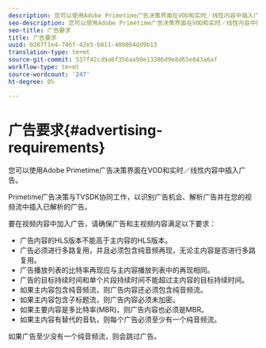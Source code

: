 ```yaml
---
description: 您可以使用Adobe Primetime广告决策界面在VOD和实时／线性内容中插入广告。
seo-description: 您可以使用Adobe Primetime广告决策界面在VOD和实时／线性内容中插入广告。
seo-title: 广告要求
title: 广告要求
uuid: 0287f1e4-746f-42e5-b811-409064dd9b13
translation-type: tm+mt
source-git-commit: 557f42cd9a6f356aa99e13386d9e8d65e043a6af
workflow-type: tm+mt
source-wordcount: '247'
ht-degree: 0%

---
```



# 广告要求{#advertising-requirements}

您可以使用Adobe Primetime广告决策界面在VOD和实时／线性内容中插入广告。

<!--<a id="section_A2966DC850E140FE9400A1D9E412F819"></a>-->

Primetime广告决策与TVSDK协同工作，以识别广告机会、解析广告并在您的视频流中插入已解析的广告。

要在视频内容中加入广告，请确保广告和主视频内容满足以下要求：

* 广告内容的HLS版本不能高于主内容的HLS版本。
* 广告必须进行多路复用，并且必须包含纯音频再现，无论主内容是否进行多路复用。
* 广告播放列表的比特率再现应与主内容播放列表中的再现相同。
* 广告的目标持续时间和单个片段持续时间不能超过主内容的目标持续时间。
* 如果主内容包含纯音频流，则广告内容还必须包含纯音频流。
* 如果主内容包含子标题流，则广告内容必须未加密。
* 如果主要内容是多比特率(MBR)，则广告内容也必须是MBR。
* 如果主内容有替代的音轨，则每个广告必须至少有一个纯音频流。

如果广告至少没有一个纯音频流，则会跳过广告。